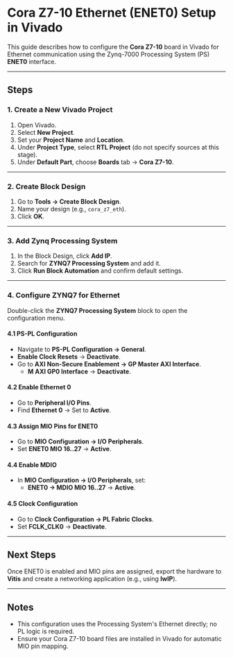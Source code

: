# Cora Z7-10 Ethernet (ENET0) Setup in Vivado

This guide describes how to configure the **Cora Z7-10** board in Vivado for Ethernet communication using the Zynq-7000 Processing System (PS) **ENET0** interface.

---

## Steps

### 1. Create a New Vivado Project
1. Open Vivado.
2. Select **New Project**.
3. Set your **Project Name** and **Location**.
4. Under **Project Type**, select **RTL Project** (do not specify sources at this stage).
5. Under **Default Part**, choose **Boards** tab → **Cora Z7-10**.

---

### 2. Create Block Design
1. Go to **Tools → Create Block Design**.
2. Name your design (e.g., `cora_z7_eth`).
3. Click **OK**.

---

### 3. Add Zynq Processing System
1. In the Block Design, click **Add IP**.
2. Search for **ZYNQ7 Processing System** and add it.
3. Click **Run Block Automation** and confirm default settings.

---

### 4. Configure ZYNQ7 for Ethernet
Double-click the **ZYNQ7 Processing System** block to open the configuration menu.

#### 4.1 PS-PL Configuration
- Navigate to **PS-PL Configuration → General**.
- **Enable Clock Resets** → **Deactivate**.
- Go to **AXI Non-Secure Enablement → GP Master AXI Interface**.
  - **M AXI GP0 Interface** → **Deactivate**.

#### 4.2 Enable Ethernet 0
- Go to **Peripheral I/O Pins**.
- Find **Ethernet 0** → Set to **Active**.

#### 4.3 Assign MIO Pins for ENET0
- Go to **MIO Configuration → I/O Peripherals**.
- Set **ENET0 MIO 16..27** → **Active**.

#### 4.4 Enable MDIO
- In **MIO Configuration → I/O Peripherals**, set:
  - **ENET0 → MDIO MIO 16..27** → **Active**.

#### 4.5 Clock Configuration
- Go to **Clock Configuration → PL Fabric Clocks**.
- Set **FCLK_CLK0** → **Deactivate**.

---

## Next Steps
Once ENET0 is enabled and MIO pins are assigned, export the hardware to **Vitis** and create a networking application (e.g., using **lwIP**).

---

## Notes
- This configuration uses the Processing System's Ethernet directly; no PL logic is required.
- Ensure your Cora Z7-10 board files are installed in Vivado for automatic MIO pin mapping.
